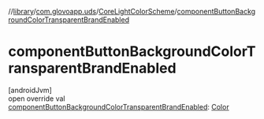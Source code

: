 //[library](../../../index.md)/[com.glovoapp.uds](../index.md)/[CoreLightColorScheme](index.md)/[componentButtonBackgroundColorTransparentBrandEnabled](component-button-background-color-transparent-brand-enabled.md)

# componentButtonBackgroundColorTransparentBrandEnabled

[androidJvm]\
open override val [componentButtonBackgroundColorTransparentBrandEnabled](component-button-background-color-transparent-brand-enabled.md): [Color](https://developer.android.com/reference/kotlin/androidx/compose/ui/graphics/Color.html)
